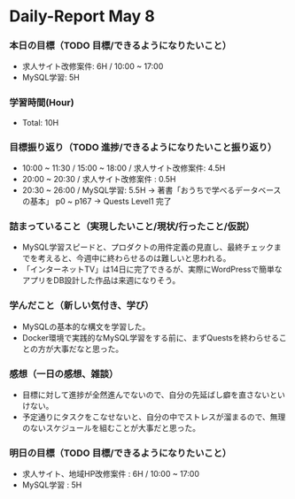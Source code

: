 # Daily-Report May 8

### 本日の目標（TODO 目標/できるようになりたいこと）
- 求人サイト改修案件: 6H / 10:00 ~ 17:00
- MySQL学習: 5H

### 学習時間(Hour)
- Total: 10H

### 目標振り返り（TODO 進捗/できるようになりたいこと振り返り）
- 10:00 ~ 11:30 / 15:00 ~ 18:00 / 求人サイト改修案件: 4.5H
- 20:00 ~ 20:30 / 求人サイト改修案件 : 0.5H
- 20:30 ~ 26:00 / MySQL学習: 5.5H
-> 著書「おうちで学べるデータベースの基本」 p0 ~ p167 
-> Quests Level1 完了

### 詰まっていること（実現したいこと/現状/行ったこと/仮説）
- MySQL学習スピードと、プロダクトの用件定義の見直し、最終チェックまでを考えると、今週中に終わらせるのは難しいと思われる。
- 「インターネットTV」は14日に完了できるが、実際にWordPressで簡単なアプリをDB設計した作品は来週になりそう。

### 学んだこと（新しい気付き、学び）
- MySQLの基本的な構文を学習した。
- Docker環境で実践的なMySQL学習をする前に、まずQuestsを終わらせることの方が大事だなと思った。

### 感想（一日の感想、雑談）
- 目標に対して進捗が全然進んでないので、自分の先延ばし癖を直さないといけない。
- 予定通りにタスクをこなせないと、自分の中でストレスが溜まるので、無理のないスケジュールを組むことが大事だと思った。

### 明日の目標（TODO 目標/できるようになりたいこと）
- 求人サイト、地域HP改修案件 : 6H / 10:00 ~ 17:00
- MySQL学習 : 5H

